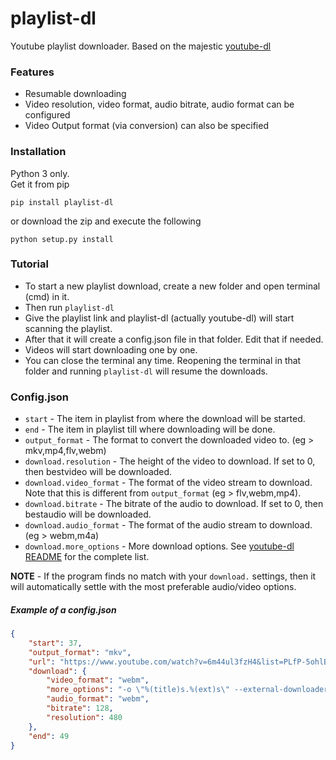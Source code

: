 # playlist-dl

Youtube playlist downloader. Based on the majestic [youtube-dl](http://youtube-dl.org/)


### Features

* Resumable downloading
* Video resolution, video format, audio bitrate, audio format can be configured
* Video Output format (via conversion) can also be specified


### Installation

Python 3 only.  
Get it from pip
```
pip install playlist-dl
```

or download the zip and execute the following
```
python setup.py install
```


### Tutorial

* To start a new playlist download, create a new folder and open terminal (cmd) in it.
* Then run `playlist-dl`
* Give the playlist link and playlist-dl (actually youtube-dl) will start scanning the playlist.
* After that it will create a config.json file in that folder. Edit that if needed.
* Videos will start downloading one by one.
* You can close the terminal any time. Reopening the terminal in that folder and running `playlist-dl` will resume the downloads.


### Config.json

* `start` - The item in playlist from where the download will be started.
* `end` - The item in playlist till where downloading will be done.
* `output_format` - The format to convert the downloaded video to. (eg > mkv,mp4,flv,webm)
* `download.resolution` - The height of the video to download. If set to 0, then bestvideo will be downloaded.
* `download.video_format` - The format of the video stream to download. Note that this is different from `output_format` (eg > flv,webm,mp4).
* `download.bitrate` - The bitrate of the audio to download. If set to 0, then bestaudio will be downloaded.
* `download.audio_format` - The format of the audio stream to download. (eg > webm,m4a)
* `download.more_options` - More download options. See [youtube-dl README](https://github.com/rg3/youtube-dl/blob/master/README.md) for the complete list.

**NOTE** - If the program finds no match with your `download.` settings, then it will automatically settle with the most preferable audio/video options.

##### Example of a config.json

```json
{
    "start": 37,
    "output_format": "mkv",
    "url": "https://www.youtube.com/watch?v=6m44ul3fzH4&list=PLfP-5ohlBRxXUWCJRrR0i4Eft02OB_XkE&index=1",
    "download": {
        "video_format": "webm",
        "more_options": "-o \"%(title)s.%(ext)s\" --external-downloader aria2c --external-downloader-args \"-x 8 -s 8 -k 8M\"",
        "audio_format": "webm",
        "bitrate": 128,
        "resolution": 480
    },
    "end": 49
}
```
